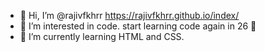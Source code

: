 - 👋 Hi, I’m @rajivfkhrr  https://rajivfkhrr.github.io/index/
- 👀 I’m interested in code. start learning code again in 26 🦀
- 🌱 I’m currently learning HTML and CSS.

<!---
rajivfkhrr/rajivfkhrr is a ✨ special ✨ repository because its `README.md` (this file) appears on your GitHub profile.
You can click the Preview link to take a look at your changes
Make this page as a resume landing page
<div id="basic information">
<div id="timeline">
this timeline including work experience, education, all ba#ed timeline
--->

